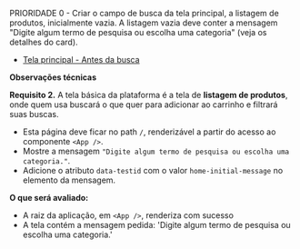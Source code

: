 PRIORIDADE 0 - Criar o campo de busca da tela principal, a listagem de produtos, inicialmente vazia. A listagem vazia deve conter a mensagem "Digite algum termo de pesquisa ou escolha uma categoria" (veja os detalhes do card).

- [Tela principal - Antes da busca](https://github.com/my-org/my-repo/tree/master/wireframes/card_02.png)

**Observações técnicas**

**Requisito 2.** A tela básica da plataforma é a tela de **listagem de produtos**, onde quem usa buscará o que quer para adicionar ao carrinho e filtrará suas buscas.

- Esta página deve ficar no path `/`, renderizável a partir do acesso ao componente `<App />`.
- Mostre a mensagem `"Digite algum termo de pesquisa ou escolha uma categoria."`.
- Adicione o atributo `data-testid` com o valor `home-initial-message` no elemento da mensagem.

**O que será avaliado:**

- A raiz da aplicação, em `<App />`, renderiza com sucesso
- A tela contém a mensagem pedida: 'Digite algum termo de pesquisa ou escolha uma categoria.'
